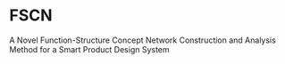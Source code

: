 # FSCN



A Novel Function-Structure Concept Network Construction and Analysis Method for a Smart Product Design System
